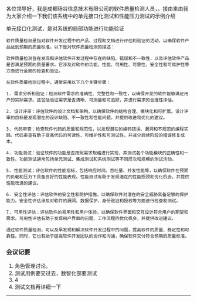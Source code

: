 各位领导好，我是成都旸谷信息技术有限公司的软件质量检测人员，。接由来由我为大家介绍一下我们该系统中的单元接口化测试和性能压力测试的示例介绍

单元接口化测试，是对系统的局部功能进行功能验证



```
软件质量检测是指对软件开发过程中的产品、过程和文档进行评估和验证的活动，以确保软件产品达到预期的质量标准。以下是对软件质量检测的描述：

软件质量检测旨在发现和评估软件开发过程中存在的缺陷、错误和不一致性，以及评估软件产品是否满足预期的质量要求。它涉及对软件的功能、性能、可用性、可靠性、安全性和可维护性等方面进行全面的检查和验证。

在软件质量检测过程中，通常采用以下几个关键步骤：

1. 需求分析和验证：检测软件需求的准确性、完整性和一致性，以确保开发的软件能够满足用户的实际需求。这包括验证需求是否清晰、可测量和可追踪，并进行需求的合理性评估。

2. 设计评审：评估软件的设计文档和架构，以确保软件的结构合理、模块化和可扩展。设计评审的目标是发现潜在的设计缺陷、不一致性和性能问题，并提供改进和优化的建议。

3. 代码审查：检查软件代码的质量和规范性，以发现潜在的编码错误、漏洞和不规范的编程实践。代码审查有助于提高代码的可读性、可维护性和可测试性，并减少后续阶段的错误修复成本。

4. 功能测试：验证软件的功能是否按照需求规格进行实现，并测试各个功能模块的正确性和一致性。功能测试通常包括单元测试、集成测试和系统测试等不同层次和规模的测试活动。

5. 性能测试：评估软件的性能指标，包括响应时间、吞吐量、并发性能等，以确保软件在预期的负载和压力下具备良好的性能表现。性能测试有助于发现潜在的性能瓶颈和优化机会，并提供性能改进的建议。

6. 安全性评估：评估软件的安全性和防护措施，以确保软件对潜在的安全威胁具备足够的保护能力。安全性评估涉及对软件的漏洞、数据保护、身份验证和授权等方面进行检查和测试。

7. 可用性评估：评估软件的易用性和用户体验，以确保软件界面和交互设计符合用户的期望和需求。可用性评估有助于发现用户界面的问题、工作流程的优化机会，并提供改进建议。

通过软件质量检测，可以及早发现和解决软件开发过程中的问题，提高软件的质量、稳定性和可靠性。同时，它也有助于提高软件开发团队的协作和沟通，确保软件交付符合预期的质量标准。
```





### 会议记要

1. 角色管理讨论。
2. 测试用例要交过去，数智化部要测试
3. 4
4. 测试文档再详细一下



----

